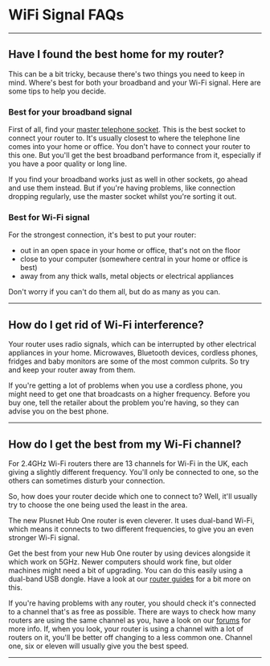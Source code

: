 # WiFi Signal FAQs

--------------------------------------------------------------------------------

## Have I found the best home for my router?

This can be a bit tricky, because there's two things you need to keep in mind. Where's best for both your broadband and your Wi-Fi signal. Here are some tips to help you decide.

### Best for your broadband signal

First of all, find your [master telephone socket](https://www.google.com/search?q=master+telephone+socket&oq=master+telephone+socket). This is the best socket to connect your router to. It's usually closest to where the telephone line comes into your home or office. You don't have to connect your router to this one. But you'll get the best broadband performance from it, especially if you have a poor quality or long line.

If you find your broadband works just as well in other sockets, go ahead and use them instead. But if you're having problems, like connection dropping regularly, use the master socket whilst you're sorting it out.

### Best for Wi-Fi signal

For the strongest connection, it's best to put your router:

* out in an open space in your home or office, that's not on the floor
* close to your computer (somewhere central in your home or office is best)
* away from any thick walls, metal objects or electrical appliances

Don't worry if you can't do them all, but do as many as you can.

--------------------------------------------------------------------------------

## How do I get rid of Wi-Fi interference?

Your router uses radio signals, which can be interrupted by other electrical appliances in your home. Microwaves, Bluetooth devices, cordless phones, fridges and baby monitors are some of the most common culprits. So try and keep your router away from them.

If you're getting a lot of problems when you use a cordless phone, you might need to get one that broadcasts on a higher frequency. Before you buy one, tell the retailer about the problem you're having, so they can advise you on the best phone.

--------------------------------------------------------------------------------

## How do I get the best from my Wi-Fi channel?

For 2.4GHz Wi-Fi routers there are 13 channels for Wi-Fi in the UK, each giving a slightly different frequency. You'll only be connected to one, so the others can sometimes disturb your connection.

So, how does your router decide which one to connect to? Well, it'll usually try to choose the one being used the least in the area.

The new Plusnet Hub One router is even cleverer. It uses dual-band Wi-Fi, which means it connects to two different frequencies, to give you an even stronger Wi-Fi signal.

Get the best from your new Hub One router by using devices alongside it which work on 5GHz. Newer computers should work fine, but older machines might need a bit of upgrading. You can do this easily using a dual-band USB dongle. Have a look at our [router guides](/help/broadband/router-user-guides/) for a bit more on this.

If you're having problems with any router, you should check it's connected to a channel that's as free as possible. There are ways to check how many routers are using the same channel as you, have a look on our [forums](https://community.plus.net/forum/) for more info. If, when you look, your router is using a channel with a lot of routers on it, you'll be better off changing to a less common one. Channel one, six or eleven will usually give you the best speed.

--------------------------------------------------------------------------------
